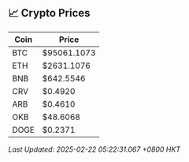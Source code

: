 ## 📈 Crypto Prices

| Coin | Price |
| ---- | ----- |
| BTC | $95061.1073 |
| ETH | $2631.1076 |
| BNB | $642.5546 |
| CRV | $0.4920 |
| ARB | $0.4610 |
| OKB | $48.6068 |
| DOGE | $0.2371 |

_Last Updated: 2025-02-22 05:22:31.067 +0800 HKT_